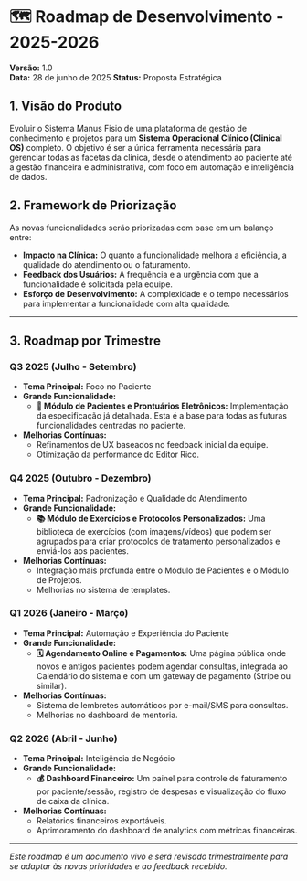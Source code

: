 # 🗺️ Roadmap de Desenvolvimento - 2025-2026

**Versão:** 1.0  
**Data:** 28 de junho de 2025
**Status:** Proposta Estratégica

## 1. Visão do Produto

Evoluir o Sistema Manus Fisio de uma plataforma de gestão de conhecimento e projetos para um **Sistema Operacional Clínico (Clinical OS)** completo. O objetivo é ser a única ferramenta necessária para gerenciar todas as facetas da clínica, desde o atendimento ao paciente até a gestão financeira e administrativa, com foco em automação e inteligência de dados.

## 2. Framework de Priorização

As novas funcionalidades serão priorizadas com base em um balanço entre:

- **Impacto na Clínica:** O quanto a funcionalidade melhora a eficiência, a qualidade do atendimento ou o faturamento.
- **Feedback dos Usuários:** A frequência e a urgência com que a funcionalidade é solicitada pela equipe.
- **Esforço de Desenvolvimento:** A complexidade e o tempo necessários para implementar a funcionalidade com alta qualidade.

---

## 3. Roadmap por Trimestre

### **Q3 2025 (Julho - Setembro)**

- **Tema Principal:** Foco no Paciente
- **Grande Funcionalidade:**
    - **🚀 Módulo de Pacientes e Prontuários Eletrônicos:** Implementação da especificação já detalhada. Esta é a base para todas as futuras funcionalidades centradas no paciente.
- **Melhorias Contínuas:**
    - Refinamentos de UX baseados no feedback inicial da equipe.
    - Otimização da performance do Editor Rico.

### **Q4 2025 (Outubro - Dezembro)**

- **Tema Principal:** Padronização e Qualidade do Atendimento
- **Grande Funcionalidade:**
    - **📚 Módulo de Exercícios e Protocolos Personalizados:** Uma biblioteca de exercícios (com imagens/vídeos) que podem ser agrupados para criar protocolos de tratamento personalizados e enviá-los aos pacientes.
- **Melhorias Contínuas:**
    - Integração mais profunda entre o Módulo de Pacientes e o Módulo de Projetos.
    - Melhorias no sistema de templates.

### **Q1 2026 (Janeiro - Março)**

- **Tema Principal:** Automação e Experiência do Paciente
- **Grande Funcionalidade:**
    - **🗓️ Agendamento Online e Pagamentos:** Uma página pública onde novos e antigos pacientes podem agendar consultas, integrada ao Calendário do sistema e com um gateway de pagamento (Stripe ou similar).
- **Melhorias Contínuas:**
    - Sistema de lembretes automáticos por e-mail/SMS para consultas.
    - Melhorias no dashboard de mentoria.

### **Q2 2026 (Abril - Junho)**

- **Tema Principal:** Inteligência de Negócio
- **Grande Funcionalidade:**
    - **💰 Dashboard Financeiro:** Um painel para controle de faturamento por paciente/sessão, registro de despesas e visualização do fluxo de caixa da clínica.
- **Melhorias Contínuas:**
    - Relatórios financeiros exportáveis.
    - Aprimoramento do dashboard de analytics com métricas financeiras.

---

*Este roadmap é um documento vivo e será revisado trimestralmente para se adaptar às novas prioridades e ao feedback recebido.*
